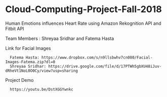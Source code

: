 # Cloud-Computing-Project-Fall-2018
Human Emotions influences Heart Rate using Amazon Rekognition API and Fitbit API       

Team Members : Shreyaa Sridhar and Fatema Hasta

Link for Facial Images 

      Fatema Hasta: https://www.dropbox.com/s/n9llsbwhv7cn080/Facial-Images-Fatema.zip?dl=0 
      Shreyaa Sridhar: https://drive.google.com/file/d/17PTWh5gbXU48iJuv-dRheVt1NoL0O0Cy/view?usp=sharing

Project Demo

      https://youtu.be/DstXGGYwnkc



